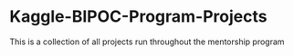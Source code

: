 # Kaggle-BIPOC-Program-Projects
This is a collection of all projects run throughout the mentorship program
